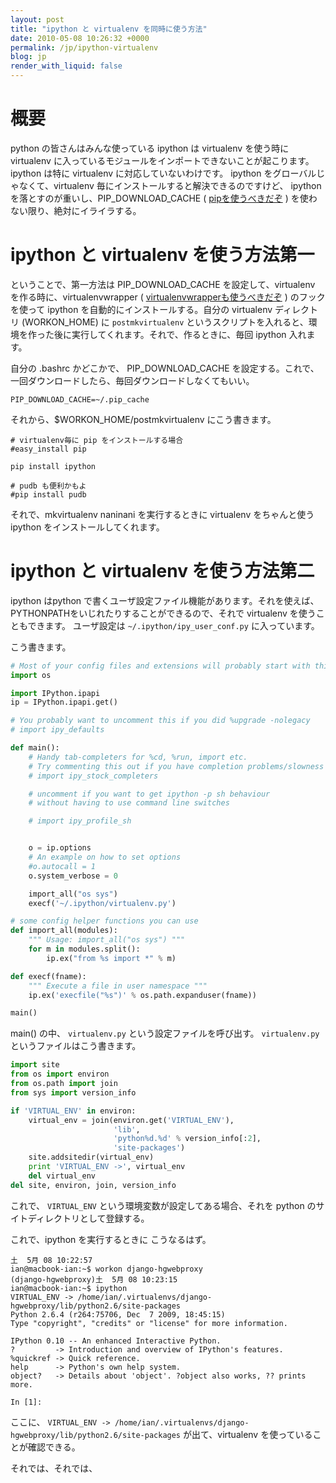 ```yaml
---
layout: post
title: "ipython と virtualenv を同時に使う方法"
date: 2010-05-08 10:26:32 +0000
permalink: /jp/ipython-virtualenv
blog: jp
render_with_liquid: false
---
```


# 概要

python の皆さんはみんな使っている ipython は virtualenv を使う時に virtualenv
に入っているモジュールをインポートできないことが起こります。 ipython は特に
virtualenv に対応していないわけです。 ipython をグローバルじゃなくて、virtualenv
毎にインストールすると解決できるのですけど、 ipython
を落とすのが重いし、PIP_DOWNLOAD_CACHE (
[pipを使うべきだぞ](/jp/virtualenv-pip-fabric) )
を使わない限り、絶対にイライラする。

# ipython と virtualenv を使う方法第一

ということで、第一方法は PIP_DOWNLOAD_CACHE を設定して、virtualenv
を作る時に、virtualenvwrapper (
[virtualenvwrapperも使うべきだぞ](/jp/virtualenv-pip-fabric) )
のフックを使って ipython を自動的にインストールする。自分の virtualenv ディレクトリ
(WORKON_HOME) に `postmkvirtualenv`
というスクリプトを入れると、環境を作った後に実行してくれます。それで、作るときに、毎回
ipython 入れます。

自分の .bashrc かどこかで、 PIP_DOWNLOAD_CACHE
を設定する。これで、一回ダウンロードしたら、毎回ダウンロードしなくてもいい。

```text
PIP_DOWNLOAD_CACHE=~/.pip_cache
```

それから、$WORKON_HOME/postmkvirtualenv にこう書きます。

```text
# virtualenv毎に pip をインストールする場合
#easy_install pip

pip install ipython

# pudb も便利かもよ
#pip install pudb
```

それで、mkvirtualenv naninani を実行するときに virtualenv をちゃんと使う ipython
をインストールしてくれます。

# ipython と virtualenv を使う方法第二

ipython はpython
で書くユーザ設定ファイル機能があります。それを使えば、PYTHONPATHをいじれたりすることができるので、それで
virtualenv を使うこともできます。 ユーザ設定は `~/.ipython/ipy_user_conf.py` に入っています。

こう書きます。

```python
# Most of your config files and extensions will probably start with this import
import os

import IPython.ipapi
ip = IPython.ipapi.get()

# You probably want to uncomment this if you did %upgrade -nolegacy
# import ipy_defaults

def main():
    # Handy tab-completers for %cd, %run, import etc.
    # Try commenting this out if you have completion problems/slowness
    # import ipy_stock_completers

    # uncomment if you want to get ipython -p sh behaviour
    # without having to use command line switches

    # import ipy_profile_sh


    o = ip.options
    # An example on how to set options
    #o.autocall = 1
    o.system_verbose = 0

    import_all("os sys")
    execf('~/.ipython/virtualenv.py')

# some config helper functions you can use
def import_all(modules):
    """ Usage: import_all("os sys") """
    for m in modules.split():
        ip.ex("from %s import *" % m)

def execf(fname):
    """ Execute a file in user namespace """
    ip.ex('execfile("%s")' % os.path.expanduser(fname))

main()
```

main() の中、 `virtualenv.py` という設定ファイルを呼び出す。 `virtualenv.py`
というファイルはこう書きます。

```python
import site
from os import environ
from os.path import join
from sys import version_info

if 'VIRTUAL_ENV' in environ:
    virtual_env = join(environ.get('VIRTUAL_ENV'),
                       'lib',
                       'python%d.%d' % version_info[:2],
                       'site-packages')
    site.addsitedir(virtual_env)
    print 'VIRTUAL_ENV ->', virtual_env
    del virtual_env
del site, environ, join, version_info
```

これで、 `VIRTUAL_ENV` という環境変数が設定してある場合、それを python のサイトディレクトリとして登録する。

これで、ipython を実行するときに こうなるはず。

```text
土  5月 08 10:22:57
ian@macbook-ian:~$ workon django-hgwebproxy
(django-hgwebproxy)土  5月 08 10:23:15
ian@macbook-ian:~$ ipython
VIRTUAL_ENV -> /home/ian/.virtualenvs/django-hgwebproxy/lib/python2.6/site-packages
Python 2.6.4 (r264:75706, Dec  7 2009, 18:45:15)
Type "copyright", "credits" or "license" for more information.

IPython 0.10 -- An enhanced Interactive Python.
?         -> Introduction and overview of IPython's features.
%quickref -> Quick reference.
help      -> Python's own help system.
object?   -> Details about 'object'. ?object also works, ?? prints more.

In [1]:
```

ここに、 `VIRTUAL_ENV ->
/home/ian/.virtualenvs/django-hgwebproxy/lib/python2.6/site-packages`
が出て、virtualenv を使っていることが確認できる。

それでは、それでは、

